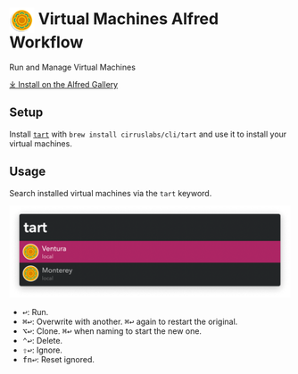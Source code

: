 # <img src='Workflow/icon.png' width='45' align='center' alt='icon'> Virtual Machines Alfred Workflow

Run and Manage Virtual Machines

[⤓ Install on the Alfred Gallery](https://alfred.app/workflows/vitor/virtual-machines)

## Setup

Install [`tart`](https://github.com/cirruslabs/tart) with `brew install cirruslabs/cli/tart` and use it to install your virtual machines.

## Usage

Search installed virtual machines via the `tart` keyword.

![Listing installed virtual machines](Workflow/images/about/tart.png)

* <kbd>↩&#xFE0E;</kbd>: Run.
* <kbd>⌘</kbd><kbd>↩&#xFE0E;</kbd>: Overwrite with another. <kbd>⌘</kbd><kbd>↩&#xFE0E;</kbd> again to restart the original.
* <kbd>⌥</kbd><kbd>↩&#xFE0E;</kbd>: Clone. <kbd>⌘</kbd><kbd>↩&#xFE0E;</kbd> when naming to start the new one.
* <kbd>⌃</kbd><kbd>↩&#xFE0E;</kbd>: Delete.
* <kbd>⇧</kbd><kbd>↩&#xFE0E;</kbd>: Ignore.
* <kbd>fn</kbd><kbd>↩&#xFE0E;</kbd>: Reset ignored.
